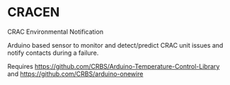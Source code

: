 CRACEN
======

CRAC Environmental Notification

Arduino based sensor to monitor and detect/predict CRAC unit issues and notify contacts during a failure.


Requires https://github.com/CRBS/Arduino-Temperature-Control-Library and https://github.com/CRBS/arduino-onewire
